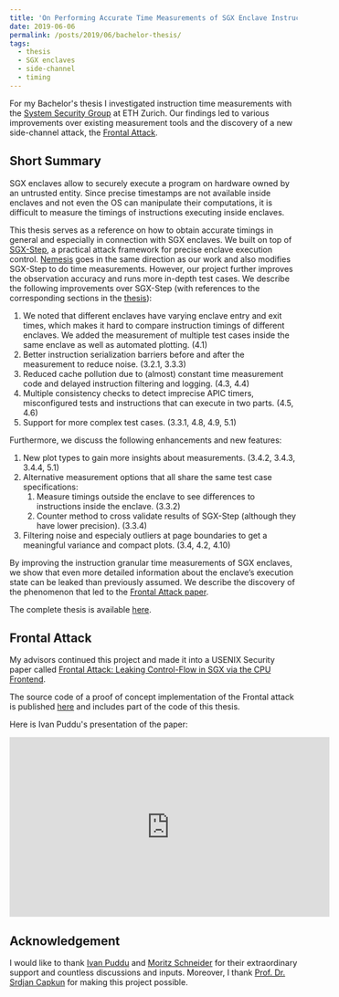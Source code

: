 ```yaml
---
title: 'On Performing Accurate Time Measurements of SGX Enclave Instructions'
date: 2019-06-06
permalink: /posts/2019/06/bachelor-thesis/
tags:
  - thesis
  - SGX enclaves
  - side-channel
  - timing
---
```



For my Bachelor's thesis I investigated instruction time measurements with the [System Security Group](https://syssec.ethz.ch/) at ETH Zurich. Our findings led to various improvements over existing measurement tools and the discovery of a new side-channel attack, the [Frontal Attack](/publication/2021/08/frontal-attack).

## Short Summary
SGX enclaves allow to securely execute a program on hardware owned by an untrusted entity. Since precise timestamps are not available inside enclaves and not even the OS can manipulate their computations, it is difficult to measure the timings of instructions executing inside enclaves.

This thesis serves as a reference on how to obtain accurate timings in general and especially in connection with SGX enclaves. We built on top of [SGX-Step](https://github.com/jovanbulck/sgx-step), a practical attack framework for precise enclave execution control. [Nemesis](https://github.com/jovanbulck/nemesis) goes in the same direction as our work and also modifies SGX-Step to do time measurements. However, our project further improves the observation accuracy and runs more in-depth test cases.
We describe the following improvements over SGX-Step (with references to the corresponding sections in the [thesis](/files/)):
1. We noted that different enclaves have varying enclave entry and exit times, which makes it hard to compare instruction timings of different enclaves. We added the measurement of multiple test cases inside the same enclave as well as automated plotting. (4.1)
2. Better instruction serialization barriers before and after the measurement to reduce noise. (3.2.1, 3.3.3)
3. Reduced cache pollution due to (almost) constant time measurement code and delayed instruction filtering and logging. (4.3, 4.4)
4. Multiple consistency checks to detect imprecise APIC timers, misconfigured tests and instructions that can execute in two parts. (4.5, 4.6)
5. Support for more complex test cases. (3.3.1, 4.8, 4.9, 5.1)

Furthermore, we discuss the following enhancements and new features:
1. New plot types to gain more insights about measurements. (3.4.2, 3.4.3, 3.4.4, 5.1)
2. Alternative measurement options that all share the same test case specifications:
    1. Measure timings outside the enclave to see differences to instructions inside the enclave. (3.3.2)
    2. Counter method to cross validate results of SGX-Step (although they have lower precision). (3.3.4)
3. Filtering noise and especialy outliers at page boundaries to get a meaningful variance and compact plots. (3.4, 4.2, 4.10)

By improving the instruction granular time measurements of SGX enclaves, we show that even more detailed information about the enclave’s execution state can be leaked than previously assumed. We describe the discovery of the phenomenon that led to the [Frontal Attack paper](/publication/2021/08/frontal-attack).

The complete thesis is available [here](/files/2019_Miro_Haller_SGX_Accurate_Time_Measurements.pdf).

## Frontal Attack

My advisors continued this project and made it into a USENIX Security paper called [Frontal Attack: Leaking Control-Flow in SGX via the CPU Frontend](/publication/2021/08/frontal-attack).

The source code of a proof of concept implementation of the Frontal attack is published [here](https://github.com/dn0sar/frontal_poc) and includes part of the code of this thesis.

Here is Ivan Puddu's presentation of the paper:

<iframe width="560" height="315" src="https://www.youtube-nocookie.com/embed/ti58SJ1ie3A?si=2DAWOEStDNSEjlBu" title="YouTube video player" frameborder="0" allow="accelerometer; autoplay; clipboard-write; encrypted-media; gyroscope; picture-in-picture; web-share" referrerpolicy="strict-origin-when-cross-origin" allowfullscreen></iframe>

## Acknowledgement

I would like to thank [Ivan Puddu](https://syssec.ethz.ch/people/puddui.html) and [Moritz Schneider](https://syssec.ethz.ch/people/scmoritz.html) for their extraordinary support and countless discussions and inputs. Moreover, I thank [Prof. Dr. Srdjan Capkun](https://syssec.ethz.ch/people/capkun.html) for making this project possible.
